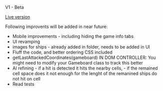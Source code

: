V1 - Beta

 [Live version](https://battleship-ia.netlify.app)

Following improvents will be added in near future:
 - Mobile improvements - including hiding the game info tabs
 - UI revamping
 - images for ships - already added in folder, needs to be added in UI
 - Fluff the code, and better ordering CSS included
 - getLastAttackedCoordinates(gameboard) IN DOM CONTROLLER: You might need to modify your Gameboard class to track this better
- AI refining - if a hit is detected it hits the nearby cells,
              - if the remained cell space does it not enough for the lenght of the remanined ships do not hit on cell
- Read tests
